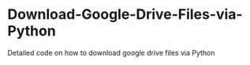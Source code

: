 # Download-Google-Drive-Files-via-Python
Detailed code on how to download google drive files via Python
